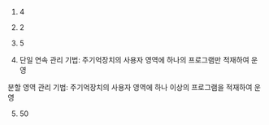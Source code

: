 1) 4

2) 2

3) 5

4) 단일 연속 관리 기법: 주기억장치의 사용자 영역에 하나의 프로그램만 적재하여 운영

분할 영역 관리 기법: 주기억장치의 사용자 영역에 하나 이상의 프로그램을 적재하여 운영

5) 50
